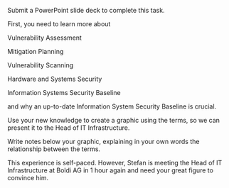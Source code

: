 Submit a PowerPoint slide deck to complete this task.

First, you need to learn more about

Vulnerability Assessment

Mitigation Planning

Vulnerability Scanning

Hardware and Systems Security

Information Systems Security Baseline

and why an up-to-date Information System Security Baseline is crucial. 

Use your new knowledge to create a graphic using the terms, so we can present it to the Head of IT Infrastructure. 

Write notes below your graphic, explaining in your own words the relationship between the terms.

This experience is self-paced. However, Stefan is meeting the Head of IT Infrastructure at Boldi AG in 1 hour again and need your great figure to convince him. 
